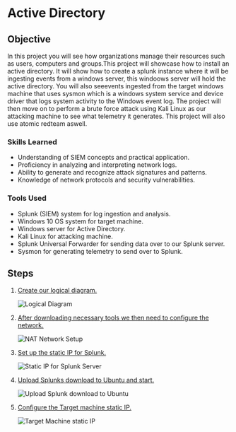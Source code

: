 # Active Directory

## Objective
In this project you will see how organizations manage their resources such as
users, computers and groups.This project will showcase how to install an active 
directory. It will show how to create a splunk instance where it will be 
ingesting events from a windows server, this windoows server will hold the active 
directory. You will also seeevents ingested from the target windows machine that
uses sysmon which is a windows system service and device driver that logs system 
activity to the Windows event log. The project will then move on to perform a
brute force attack using Kali Linux as our attacking machine to see what telemetry 
it generates. This project will also use atomic redteam aswell.



### Skills Learned

- Understanding of SIEM concepts and practical application.
- Proficiency in analyzing and interpreting network logs.
- Ability to generate and recognize attack signatures and patterns.
- Knowledge of network protocols and security vulnerabilities.


### Tools Used

- Splunk (SIEM) system for log ingestion and analysis.
- Windows 10 OS system for target machine.
- Windows server for Active Directory.
- Kali Linux for attacking machine.
- Splunk Universal Forwarder for sending data over to our Splunk server.
- Sysmon for generating telemetry to send over to Splunk.
  
## Steps

1. [Create our logical diagram.](https://github.com/FrancisDunne/Active_Directory/blob/main/Diagram.pdf)

   ![Logical Diagram](https://img.shields.io/badge/-Logical%20Diagram-0000FF?style=for-the-badge)

3. [After downloading necessary tools we then need to configure the network.](https://github.com/FrancisDunne/Active_Directory/blob/main/Nat%20Network%20setup.png)

   ![NAT Network Setup](https://img.shields.io/badge/-NAT%20Network%20Setup-0000FF?style=for-the-badge)

5. [Set up the static IP for Splunk.](https://github.com/FrancisDunne/Active_Directory/blob/main/Static%20IP%20for%20Splunk.png)

   ![Static IP for Splunk Server](https://img.shields.io/badge/-Static%20IP%20for%20Splunk%20Server-0000FF?style=for-the-badge)

7. [Upload Splunks download to Ubuntu and start.](https://github.com/FrancisDunne/Active_Directory/blob/main/Upload%20splunk%20download%20to%20Ubuntu.png)

   ![Upload Splunk download to Ubuntu](https://img.shields.io/badge/-Upload%20Splunk%20download%20to%20Ubuntu-0000FF?style=for-the-badge)

9. [Configure the Target machine static IP.](https://github.com/FrancisDunne/Active_Directory/blob/main/Configure%20Target%20machines%20static%20IP.png)

   ![Target Machine static IP](https://img.shields.io/badge/-Target%20Machine%20static%20IP-0000FF?style=for-the-badge)




